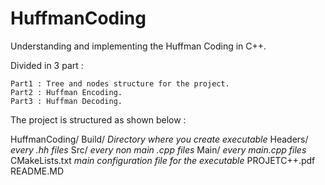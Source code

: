# HuffmanCoding
Understanding and implementing the Huffman Coding in C++.

Divided in 3 part :
    
    Part1 : Tree and nodes structure for the project.
    Part2 : Huffman Encoding.
    Part3 : Huffman Decoding.
    
The project is structured as shown below : 

HuffmanCoding/
    Build/      *Directory where you create executable*
    Headers/    *every .hh files*
    Src/        *every non main .cpp files*
    Main/       *every main.cpp files*
    CMakeLists.txt *main configuration file for the executable*
    PROJETC++.pdf
    README.MD